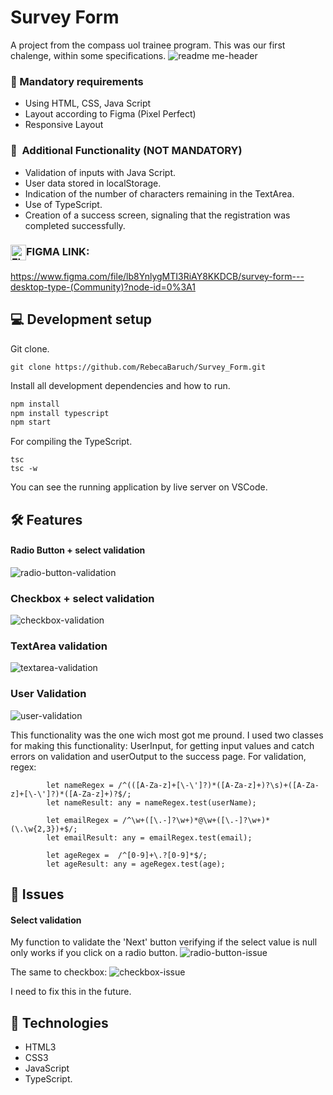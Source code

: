 # Survey Form
A project from the compass uol trainee program. This was our first chalenge, within some specifications.
![readme me-header](https://user-images.githubusercontent.com/71520936/209555596-9b9afb62-eed8-4e3f-bc3c-6ae088ae3172.svg)

### 🔑 Mandatory requirements
<ul> 
    <li>Using HTML, CSS, Java Script</li>
    <li>Layout according to Figma (Pixel Perfect)</li>
    <li>Responsive Layout</li>
</ul>

### 🔑  Additional Functionality (NOT MANDATORY)
<ul> 
    <li>Validation of inputs with Java Script.</li>
    <li>User data stored in localStorage.</li>
    <li>Indication of the number of characters remaining in the TextArea.</li>
    <li>Use of TypeScript.</li>
    <li>Creation of a success screen, signaling that the registration was completed successfully.</li>
</ul>

### <img align="center" alt="FIGMA" height="25" src="https://upload.wikimedia.org/wikipedia/commons/3/33/Figma-logo.svg">FIGMA LINK:
<a>https://www.figma.com/file/lb8YnlygMTI3RiAY8KKDCB/survey-form---desktop-type-(Community)?node-id=0%3A1</a>

## :computer: Development setup
Git clone.
```
git clone https://github.com/RebecaBaruch/Survey_Form.git
```
Install all development dependencies and how to run.
```sh
npm install
npm install typescript
npm start
```
For compiling the TypeScript.
```
tsc
tsc -w
````
You can see the running application by live server on VSCode.

## :hammer_and_wrench: Features
#### Radio Button + select validation
![radio-button-validation](https://user-images.githubusercontent.com/71520936/209553123-a71b2122-90dd-4d67-8dda-72157fe1e663.gif)

### Checkbox + select validation
![checkbox-validation](https://user-images.githubusercontent.com/71520936/209553391-96007659-c1b8-49b1-a820-0b9a46a54c93.gif)

### TextArea validation
![textarea-validation](https://user-images.githubusercontent.com/71520936/209553433-a977e48f-49ac-41e1-ac5d-49e3525d0c3a.gif)

### User Validation
![user-validation](https://user-images.githubusercontent.com/71520936/209553467-67d833fb-32a6-4c74-98de-faf40bce3f30.gif)

This functionality was the one wich most got me pround. I used two classes for making this functionality: UserInput, for getting input values and catch errors on validation and userOutput to the success page. 
For validation, regex:
```
        let nameRegex = /^(([A-Za-z]+[\-\']?)*([A-Za-z]+)?\s)+([A-Za-z]+[\-\']?)*([A-Za-z]+)?$/; 
        let nameResult: any = nameRegex.test(userName);

        let emailRegex = /^\w+([\.-]?\w+)*@\w+([\.-]?\w+)*(\.\w{2,3})+$/;
        let emailResult: any = emailRegex.test(email);

        let ageRegex =  /^[0-9]+\.?[0-9]*$/;
        let ageResult: any = ageRegex.test(age);
```

## :exploding_head: Issues
#### Select validation
My function to validate the 'Next' button verifying if the select value is null only works if you click on a radio button.
![radio-button-issue](https://user-images.githubusercontent.com/71520936/209554162-60521ea6-2aea-4596-89eb-1e862eeeb630.gif)

The same to checkbox:
![checkbox-issue](https://user-images.githubusercontent.com/71520936/209554465-d7ac2a28-fdc0-465c-80ce-dc1500bdc489.gif)

I need to fix this in the future.

## :rocket: Technologies
<ul> 
    <li>HTML3</li>
    <li>CSS3</li>
    <li>JavaScript</li>
    <li>TypeScript.</li>
</ul>

